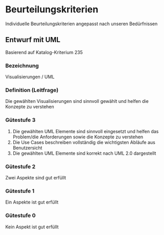 # Beurteilungskriterien

Individuelle Beurteilungskriterien angepasst nach unseren Bedürfnissen

## Entwurf mit UML

Basierend auf Katalog-Kriterium 235

### Bezeichnung
Visualisierungen / UML

### Definition (Leitfrage)
Die gewählten Visualisierungen sind sinnvoll gewählt und helfen die Konzepte zu verstehen

### Gütestufe 3
1. Die gewählten UML Elemente sind sinnvoll eingesetzt und helfen das Problem/die Anforderungen sowie die Konzepte zu verstehen
2. Die Use Cases beschreiben vollständig die wichtigsten Abläufe aus Benutzersicht
3. Die gewählten UML Elemente sind korrekt nach UML 2.0 dargestellt

### Gütestufe 2
Zwei Aspekte sind gut erfüllt

### Gütestufe 1
Ein Aspekte ist gut erfüllt

### Gütestufe 0
Kein Aspekt ist gut erfüllt
